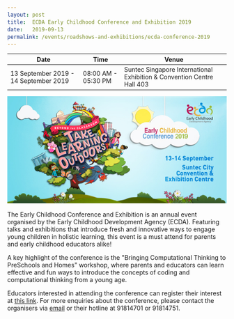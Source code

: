 ```yaml
---
layout: post
title:  ECDA Early Childhood Conference and Exhibition 2019
date:   2019-09-13
permalink: /events/roadshows-and-exhibitions/ecda-conference-2019
---
```


| Date | Time | Venue |
|--------|---|---|
| 13 September 2019 - 14 September 2019 | 08:00 AM - 05:30 PM | Suntec Singapore International Exhibition & Convention Centre Hall 403 |

![1](/images/home-page/info-sections/ECC_2019.jpg)

The Early Childhood Conference and Exhibition is an annual event organised by the Early Childhood Development Agency (ECDA). Featuring talks and exhibitions that introduce fresh and innovative ways to engage young children in holistic learning, this event is a must attend for parents and early childhood educators alike! 

A key highlight of the conference is the "Bringing Computational Thinking to PreSchools and Homes" workshop, where parents and educators can learn effective and fun ways to introduce the concepts of coding and computational thinking from a young age.

Educators interested in attending the conference can register their interest at [this link](https://cms.ecda.gov.sg/prweb/sso2/bo8DFqKmGjUL8MYMcBi2VXmAotNfCyvNHCIlASXrZSg%5B*/!STANDARD). For more enquiries about the conference, please contact the organisers via [email]( ecc_enquiries@ecda.gov.sg) or their hotline at 91814701 or 91814751.
                      
